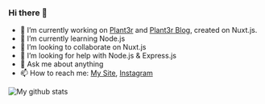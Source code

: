 ### Hi there 👋

- 🔭 I’m currently working on [Plant3r](https://www.plant3r.com) and [Plant3r Blog](https://blog.plant3r.com/), created on Nuxt.js.
- 🌱 I’m currently learning Node.js
- 👯 I’m looking to collaborate on Nuxt.js
- 🤔 I’m looking for help with Node.js & Express.js
- 💬 Ask me about anything
- 📫 How to reach me: [My Site](https://rajkshrestha1.com.np/), [Instagram](https://instagram.com/srestraj)


![My github stats](https://github-readme-stats.vercel.app/api?username=srestraj&theme=tokyonight&show_icons=true)

